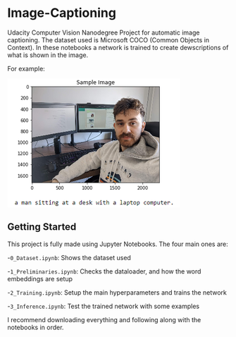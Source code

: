 # Image-Captioning

Udacity Computer Vision Nanodegree Project for automatic image captioning.
The dataset used is Microsoft COCO (Common Objects in Context).
In these notebooks a network is trained to create dewscriptions of what is shown in the image.

For example:

![Sample of the Network](sample.png)

## Getting Started

This project is fully made using Jupyter Notebooks.
The four main ones are:

-`0_Dataset.ipynb`: Shows the dataset used

-`1_Preliminaries.ipynb`: Checks the dataloader, and how the word embeddings are setup

-`2_Training.ipynb`: Setup the main hyperparameters and trains the network

-`3_Inference.ipynb`: Test the trained network with some examples

I recommend downloading everything and following along with the notebooks in order.
